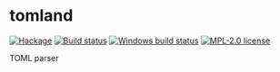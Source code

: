 # tomland

[![Hackage](https://img.shields.io/hackage/v/tomland.svg)](https://hackage.haskell.org/package/tomland)
[![Build status](https://secure.travis-ci.org/kowainik/tomland.svg)](https://travis-ci.org/kowainik/tomland)
[![Windows build status](https://ci.appveyor.com/api/projects/status/github/kowainik/tomland?branch=master&svg=true)](https://ci.appveyor.com/project/kowainik/tomland)
[![MPL-2.0 license](https://img.shields.io/badge/license-MPL--2.0-blue.svg)](https://github.com/kowainik/tomland/blob/master/LICENSE)

TOML parser
